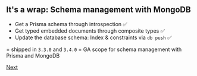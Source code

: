 ## It's a wrap: Schema management with MongoDB

-  Get a Prisma schema through introspection ✅
-  Get typed embedded documents through composite types ✅
-  Update the database schema: Index & constraints via `db push` ✅

= shipped in `3.3.0` and `3.4.0` = GA scope for schema management with Prisma and MongoDB

[Next](./02-what-is.md)


